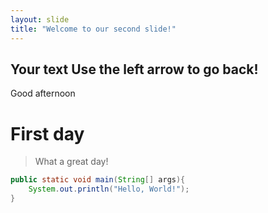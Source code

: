 ```yaml
---
layout: slide
title: "Welcome to our second slide!"
---
```

Your text
Use the left arrow to go back!
---
Good afternoon
# First day
> What a great day!
```java
public static void main(String[] args){
    System.out.println("Hello, World!");
}
```
